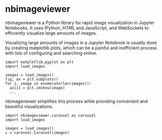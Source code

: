 # nbimageviewer

nbimageviewer is a Python library for rapid image visualization in Jupyter Notebooks. It uses IPython, HTML and JavaScript, and WebSockets to efficiently visualize large amounts of images.

Visualizing large amounts of images in a Jupyter Notebook is usually done by creating matplotlib plots, which can be a painful and inefficient process with lots of configuring and searching online.

```
import matplotlib.pyplot as plt
import load_images

images = load_images()
fig, ax = plt.subplots()
for i, image in enumerate(len(images)):
  ax[i] = plt.imshow(image)
  ...
```

nbimageviewer simplifies this process while providing convenient and beautiful visualizations.

```
import nbimageviewer.carousel as carousel
import load_images

images = load_images()
c = carousel.Carousel(images)
```
